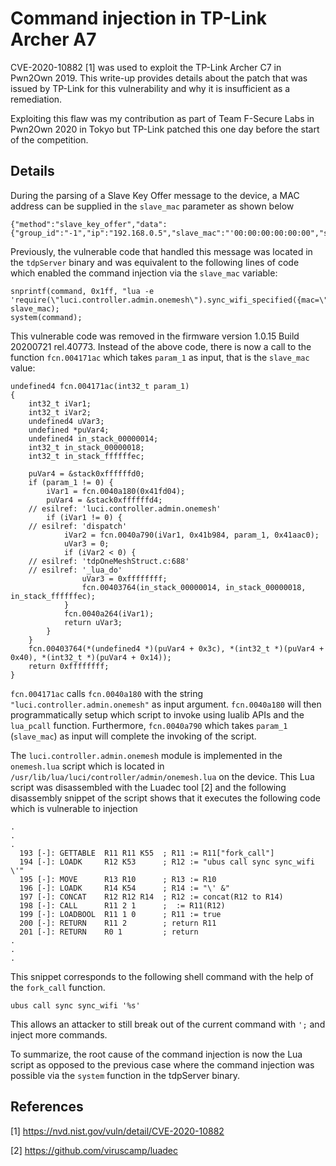 # Command injection in TP-Link Archer A7

CVE-2020-10882 [1] was used to exploit the TP-Link Archer C7 in Pwn2Own 2019. This write-up provides details about the patch that was issued by TP-Link for this vulnerability and why it is insufficient as a remediation.

Exploiting this flaw was my contribution as part of Team F-Secure Labs in Pwn2Own 2020 in Tokyo but TP-Link patched this one day before the start of the competition.

## Details
During the parsing of a Slave Key Offer message to the device, a MAC address can be supplied in the `slave_mac` parameter as shown below

```
{"method":"slave_key_offer","data":{"group_id":"-1","ip":"192.168.0.5","slave_mac":"'00:00:00:00:00:00","slave_private_account":"0e8c507fbc4b1ad0fef7b8706b0006f4340542f3a45c6012efa0f4a73356037a02f5351a0a08c76bf984cb7b9302f55689c5ec4219392aa4fed50676f891469b80c3e06332182da121528dc9d54560b94df65923b904d9ebb6c4db1fbf0b0b21c9b03df88453160be9c941115c8b0e16e22b0d7614941bb822e4d4220f7b621e","slave_private_password":"0e8c507fbc4b1ad0fef7b8706b0006f4340542f3a45c6012efa0f4a73356037a02f5351a0a08c76bf984cb7b9302f55689c5ec4219392aa4fed50676f891469b80c3e06332182da121528dc9d54560b94df65923b904d9ebb6c4db1fbf0b0b21c9b03df88453160be9c941115c8b0e16e22b0d7614941bb822e4d4220f7b621e","want_to_join":false,"model":"RE300","product_type":"RangeExtender","operation_mode":"RE","signal_strength_24g":-41,"signal_strength_5g":0,"link_speed_24g":144000,"link_speed_5g":0,"level":1,"connection_type":"2.4GHz"}}
```

Previously, the vulnerable code that handled this message was located in the `tdpServer` binary and was equivalent to the following lines of code
which enabled the command injection via the `slave_mac` variable:

```
snprintf(command, 0x1ff, "lua -e 'require(\"luci.controller.admin.onemesh\").sync_wifi_specified({mac=\"%s\"})'", slave_mac);
system(command);
```

This vulnerable code was removed in the firmware version 1.0.15 Build 20200721 rel.40773. Instead of the above code, there is now
a call to the function `fcn.004171ac` which takes `param_1` as input, that is the `slave_mac` value:

```
undefined4 fcn.004171ac(int32_t param_1)
{
    int32_t iVar1;
    int32_t iVar2;
    undefined4 uVar3;
    undefined *puVar4;
    undefined4 in_stack_00000014;
    int32_t in_stack_00000018;
    int32_t in_stack_ffffffec;
   
    puVar4 = &stack0xffffffd0;
    if (param_1 != 0) {
        iVar1 = fcn.0040a180(0x41fd04);
        puVar4 = &stack0xffffffd4;
    // esilref: 'luci.controller.admin.onemesh'
        if (iVar1 != 0) {
    // esilref: 'dispatch'
            iVar2 = fcn.0040a790(iVar1, 0x41b984, param_1, 0x41aac0);
            uVar3 = 0;
            if (iVar2 < 0) {
    // esilref: 'tdpOneMeshStruct.c:688'
    // esilref: '_lua_do'
                uVar3 = 0xffffffff;
                fcn.00403764(in_stack_00000014, in_stack_00000018, in_stack_ffffffec);
            }
            fcn.0040a264(iVar1);
            return uVar3;
        }
    }
    fcn.00403764(*(undefined4 *)(puVar4 + 0x3c), *(int32_t *)(puVar4 + 0x40), *(int32_t *)(puVar4 + 0x14));
    return 0xffffffff;
}
```

`fcn.004171ac` calls `fcn.0040a180` with the string `"luci.controller.admin.onemesh"` as input argument.
`fcn.0040a180` will then programmatically setup which script to invoke using lualib APIs and the `lua_pcall` function.
Furthermore, `fcn.0040a790` which takes `param_1` (`slave_mac`) as input will complete the invoking of the script.

The `luci.controller.admin.onemesh` module is implemented in the `onemesh.lua` script which is located in `/usr/lib/lua/luci/controller/admin/onemesh.lua` on the device.
This Lua script was disassembled with the Luadec tool [2] and the following disassembly snippet of the script shows that it executes the following code which is vulnerable to injection

```
.
.
.
  193 [-]: GETTABLE  R11 R11 K55  ; R11 := R11["fork_call"]
  194 [-]: LOADK     R12 K53      ; R12 := "ubus call sync sync_wifi \'"
  195 [-]: MOVE      R13 R10      ; R13 := R10
  196 [-]: LOADK     R14 K54      ; R14 := "\' &"
  197 [-]: CONCAT    R12 R12 R14  ; R12 := concat(R12 to R14)
  198 [-]: CALL      R11 2 1      ;  := R11(R12)
  199 [-]: LOADBOOL  R11 1 0      ; R11 := true
  200 [-]: RETURN    R11 2        ; return R11
  201 [-]: RETURN    R0 1         ; return
.
.
.
```

This snippet corresponds to the following shell command with the help of the `fork_call` function.

```
ubus call sync sync_wifi '%s'
````

This allows an attacker to still break out of the current command with `';` and inject more commands.

To summarize, the root cause of the command injection is now the Lua script as opposed to the previous case where the command injection was possible via the `system` function in the tdpServer binary.

## References
[1] https://nvd.nist.gov/vuln/detail/CVE-2020-10882

[2] https://github.com/viruscamp/luadec
